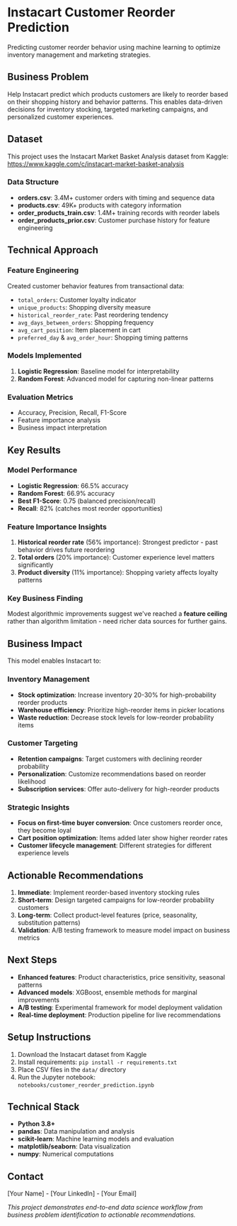 # Instacart Customer Reorder Prediction

Predicting customer reorder behavior using machine learning to optimize inventory management and marketing strategies.

## Business Problem

Help Instacart predict which products customers are likely to reorder based on their shopping history and behavior patterns. This enables data-driven decisions for inventory stocking, targeted marketing campaigns, and personalized customer experiences.

## Dataset

This project uses the Instacart Market Basket Analysis dataset from Kaggle:
https://www.kaggle.com/c/instacart-market-basket-analysis

### Data Structure
- **orders.csv**: 3.4M+ customer orders with timing and sequence data
- **products.csv**: 49K+ products with category information
- **order_products_train.csv**: 1.4M+ training records with reorder labels
- **order_products_prior.csv**: Customer purchase history for feature engineering

## Technical Approach

### Feature Engineering
Created customer behavior features from transactional data:
- `total_orders`: Customer loyalty indicator
- `unique_products`: Shopping diversity measure  
- `historical_reorder_rate`: Past reordering tendency
- `avg_days_between_orders`: Shopping frequency
- `avg_cart_position`: Item placement in cart
- `preferred_day` & `avg_order_hour`: Shopping timing patterns

### Models Implemented
1. **Logistic Regression**: Baseline model for interpretability
2. **Random Forest**: Advanced model for capturing non-linear patterns

### Evaluation Metrics
- Accuracy, Precision, Recall, F1-Score
- Feature importance analysis
- Business impact interpretation

## Key Results

### Model Performance
- **Logistic Regression**: 66.5% accuracy
- **Random Forest**: 66.9% accuracy  
- **Best F1-Score**: 0.75 (balanced precision/recall)
- **Recall**: 82% (catches most reorder opportunities)

### Feature Importance Insights
1. **Historical reorder rate** (56% importance): Strongest predictor - past behavior drives future reordering
2. **Total orders** (20% importance): Customer experience level matters significantly  
3. **Product diversity** (11% importance): Shopping variety affects loyalty patterns

### Key Business Finding
Modest algorithmic improvements suggest we've reached a **feature ceiling** rather than algorithm limitation - need richer data sources for further gains.

## Business Impact

This model enables Instacart to:

### Inventory Management
- **Stock optimization**: Increase inventory 20-30% for high-probability reorder products
- **Warehouse efficiency**: Prioritize high-reorder items in picker locations
- **Waste reduction**: Decrease stock levels for low-reorder probability items

### Customer Targeting  
- **Retention campaigns**: Target customers with declining reorder probability
- **Personalization**: Customize recommendations based on reorder likelihood
- **Subscription services**: Offer auto-delivery for high-reorder products

### Strategic Insights
- **Focus on first-time buyer conversion**: Once customers reorder once, they become loyal
- **Cart position optimization**: Items added later show higher reorder rates
- **Customer lifecycle management**: Different strategies for different experience levels

## Actionable Recommendations

1. **Immediate**: Implement reorder-based inventory stocking rules
2. **Short-term**: Design targeted campaigns for low-reorder probability customers  
3. **Long-term**: Collect product-level features (price, seasonality, substitution patterns)
4. **Validation**: A/B testing framework to measure model impact on business metrics

## Next Steps

- **Enhanced features**: Product characteristics, price sensitivity, seasonal patterns
- **Advanced models**: XGBoost, ensemble methods for marginal improvements
- **A/B testing**: Experimental framework for model deployment validation
- **Real-time deployment**: Production pipeline for live recommendations

## Setup Instructions

1. Download the Instacart dataset from Kaggle
2. Install requirements: `pip install -r requirements.txt`
3. Place CSV files in the `data/` directory
4. Run the Jupyter notebook: `notebooks/customer_reorder_prediction.ipynb`

## Technical Stack

- **Python 3.8+**
- **pandas**: Data manipulation and analysis
- **scikit-learn**: Machine learning models and evaluation
- **matplotlib/seaborn**: Data visualization
- **numpy**: Numerical computations

## Contact

[Your Name] - [Your LinkedIn] - [Your Email]

*This project demonstrates end-to-end data science workflow from business problem identification to actionable recommendations.*